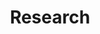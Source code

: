 ---
title: Research
type: landing

sections:
  - block: markdown
    content:
      title: Background
      text: Neuroblastoma is the most common extracranial solid pediatric cancer accounting for 8-10% of cancers in childhood and 15% of pediatric oncology deaths. Neuroblastoma arises from the developing sympatho-adrenal lineage during the embryonic development. It is a genetically heterogeneous disease with a diverse clinical outcome ranging from spontaneous tumour regression to malignant metastatic disease with relapses and poor response to current therapy. While patients whose tumours undergo spontaneous regression or maturation (ganglioneuroblastomas, ganglioneuromas) have mostly an excellent outcome, only a minority of children with aggressive tumours can be cured. Despite the advances in genomic and trancriptomic analyses, the identification of molecular determinants of the very poor therapeutic response and worst outcome of high-risk patients remains challenging. Thus, a better understanding of the biology of both, spontaneously regressing/maturing and aggressive tumours is of high interest to develop novel treatment approaches.

  - block: markdown
    content:
      title: Our research
      text: |
        <div style="display: flex; align-items: center;">
          <div style="flex: 1; padding: 10px;">
            <img src="/images/fig1.png" alt="Icon Image" style="width: 100%; height: auto;"/>
          </div>
          <div style="flex: 2; padding: 10px;">
            <p style="font-weight: bold;">Biology of high-risk neuroblastoma</p>
            <p>One of our main research interests is the biology of high-risk neuroblastoma. Patients that are diagnosed and stratified as high-risk suffer from relapses and metastases and their survival rate remains below 40% despite intensive multimodal treatment. To date there are only a few driver genes linked to the pathogenesis of high-risk neuroblastoma, most of which are not directly druggable and frequently insufficient response to therapy is observed. In our group, we employ state-of-the-art technologies, such as genome-wide and targeted CRISPR/Cas9 screens and single cell genomics and epigenomics in order to identify the oncogenic drivers and epigenetic dependencies in tumours from high-risk neuroblastoma patients. We have established in vitro and in vivo preclinical patient-derived models for functional assays and drug testing for precision oncology that can be translated into existing and new clinical trials with the ultimate goal to improve treatment outcomes and survival of high-risk neuroblastoma patients.</p>
          </div>
        </div>

  - block: markdown
    content:
      title: 
      text: |
        **Tumour heterogeneity and microenvironment**

        Solid tumours often consist of different subpopulations of cells that harbor distinct genotypes and phenotypes. This results in a variation of clinically important features such as the abundance of prognostic markers and therapeutic targets, leading to differential levels of treatment sensitivity. Tumour cell metastasis and adaptation to new tissue microenvironments can further promote inter- and intratumour heterogeneity among metastasizing and disseminated tumour cells. In support of this notion, we have recently shown that disseminated tumour cells in the bone marrow substantially differ from the tumour they originated from in regards to their genetic makeup and expression programs. Tumour cells disseminate to the bone marrow in various solid cancers such as neuroblastoma, breast cancer and Ewing sarcoma, which is associated with poor outcome. In the majority of metastatic neuroblastoma patients, disseminated tumour cells are present in the bone marrow already at the time point of diagnosis. Our aim is to capture the full spectrum of tumor cells in neuroblastoma and to understand their interaction with the tumor microenvironment at the primary site and in the metastatic bone marrow by using novel single-cell-omics and multiplex imaging technologies. This will allow us to identify new biomarkers and to develop better therapeutics for targeted treatment.
---